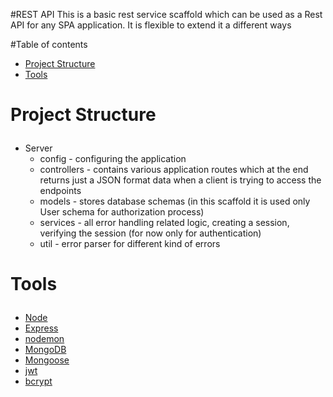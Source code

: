 #REST API
This is a basic rest service scaffold which can be used as a Rest API for any SPA application. It is flexible to extend it a different ways

#Table of contents
- <a href="#project-structure">Project Structure</a>
- <a href="#tools">Tools</a>

# <p id="project-structure">Project Structure</p>
- Server
    - config - configuring the application
    - controllers - contains various application routes which at the end returns just a JSON format data when a client is trying to access the endpoints
    - models - stores database schemas (in this scaffold it is used only User schema for authorization process)
    - services - all error handling related logic, creating a session, verifying the session (for now only for authentication)
    - util - error parser for different kind of errors
# <p id="tools">Tools</p>

- <a href="https://nodejs.org/en/">Node</a>
- <a href="https://expressjs.com/">Express</a>
- <a href="https://www.npmjs.com/package/nodemon">nodemon</a>
- <a href="https://www.mongodb.com/">MongoDB</a>
- <a href="https://mongoosejs.com/">Mongoose</a>
- <a href="https://jwt.io/">jwt</a>
- <a href="https://www.npmjs.com/package/bcrypt">bcrypt</a>
